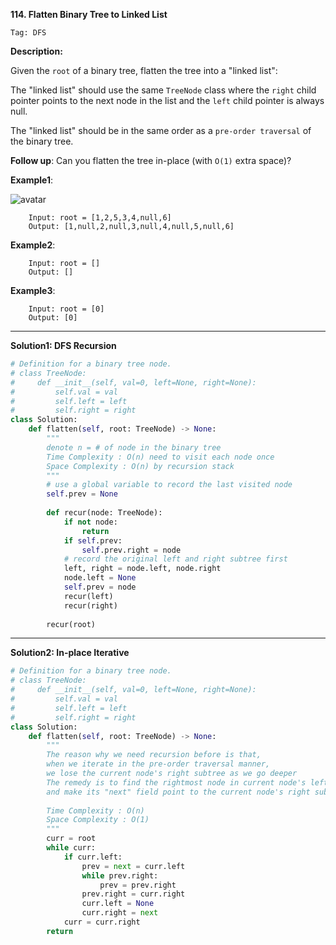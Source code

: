 **114. Flatten Binary Tree to Linked List**

```Tag: DFS```

**Description:**

Given the ```root``` of a binary tree, flatten the tree into a "linked list":

The "linked list" should use the same ```TreeNode``` class where the ```right``` child pointer points to the next node in the list and the ```left``` child pointer is always null.

The "linked list" should be in the same order as a ```pre-order traversal``` of the binary tree.

**Follow up**: Can you flatten the tree in-place (with ```O(1)``` extra space)?

**Example1**:

![avatar](Fig/114-E1.jpg)

        Input: root = [1,2,5,3,4,null,6]
        Output: [1,null,2,null,3,null,4,null,5,null,6]

**Example2**:

        Input: root = []
        Output: []
        
**Example3**:

        Input: root = [0]
        Output: [0]

-----------

**Solution1: DFS Recursion**

```python
# Definition for a binary tree node.
# class TreeNode:
#     def __init__(self, val=0, left=None, right=None):
#         self.val = val
#         self.left = left
#         self.right = right
class Solution:
    def flatten(self, root: TreeNode) -> None:
        """
        denote n = # of node in the binary tree
        Time Complexity : O(n) need to visit each node once
        Space Complexity : O(n) by recursion stack
        """
        # use a global variable to record the last visited node
        self.prev = None 
        
        def recur(node: TreeNode):
            if not node:
                return
            if self.prev:
                self.prev.right = node
            # record the original left and right subtree first
            left, right = node.left, node.right
            node.left = None
            self.prev = node
            recur(left)
            recur(right)
            
        recur(root)
```

-----------

**Solution2: In-place Iterative**

```python
# Definition for a binary tree node.
# class TreeNode:
#     def __init__(self, val=0, left=None, right=None):
#         self.val = val
#         self.left = left
#         self.right = right
class Solution:
    def flatten(self, root: TreeNode) -> None:
        """
        The reason why we need recursion before is that,
        when we iterate in the pre-order traversal manner,
        we lose the current node's right subtree as we go deeper
        The remedy is to find the rightmost node in current node's left subtree
        and make its "next" field point to the current node's right subtree
        
        Time Complexity : O(n)
        Space Complexity : O(1)
        """
        curr = root
        while curr:
            if curr.left:
                prev = next = curr.left
                while prev.right:
                    prev = prev.right
                prev.right = curr.right
                curr.left = None
                curr.right = next
            curr = curr.right
        return 
```
